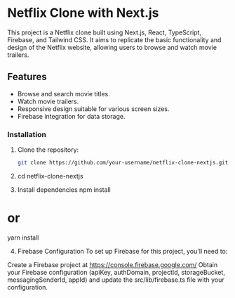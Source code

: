 # Netflix Clone with Next.js

This project is a Netflix clone built using Next.js, React, TypeScript, Firebase, and Tailwind CSS. It aims to replicate the basic functionality and design of the Netflix website, allowing users to browse and watch movie trailers.


## Features

- Browse and search movie titles.
- Watch movie trailers.
- Responsive design suitable for various screen sizes.
- Firebase integration for data storage.

### Installation

1. Clone the repository:

   ```bash
   git clone https://github.com/your-username/netflix-clone-nextjs.git

2. cd netflix-clone-nextjs
3. Install dependencies 
npm install
# or
yarn install

4. Firebase Configuration
To set up Firebase for this project, you'll need to:

Create a Firebase project at https://console.firebase.google.com/
Obtain your Firebase configuration (apiKey, authDomain, projectId, storageBucket, messagingSenderId, appId) and update the src/lib/firebase.ts file with your configuration.